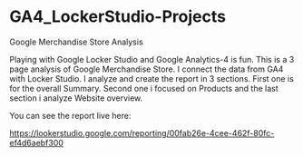 # GA4_LockerStudio-Projects
Google Merchandise Store Analysis

Playing with Google Locker Studio and Google Analytics-4  is fun. This is a 3 page analysis of Google Merchandise Store. 
I connect the data from GA4 with Locker Studio.
I analyze and create the report in 3 sections. 
First one is for the overall Summary. 
Second one i focused on Products and the last section i analyze Website overview.

You can see the report live here:

https://lookerstudio.google.com/reporting/00fab26e-4cee-462f-80fc-ef4d6aebf300
